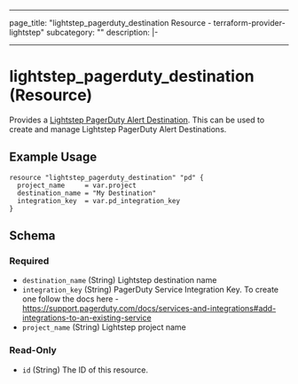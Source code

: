 <!---
This file contains the resource-level documentation and usage examples for the lightstep_pagerduty_destination resource.
The contents of this file will later be merged with the field-level documentation that is generated from
the `Description` attributes in the corresponding .go file to generate the corresponding .md file.
--->

---
page_title: "lightstep_pagerduty_destination Resource - terraform-provider-lightstep"
subcategory: ""
description: |-

---

# lightstep_pagerduty_destination (Resource)

Provides a [Lightstep PagerDuty Alert Destination](https://api-docs.lightstep.com/reference/postdestinationid). This can be used to create and manage Lightstep PagerDuty Alert Destinations.

## Example Usage

```hcl
resource "lightstep_pagerduty_destination" "pd" {
  project_name     = var.project
  destination_name = "My Destination"
  integration_key  = var.pd_integration_key
}
```

<!-- schema generated by tfplugindocs -->
## Schema

### Required

- `destination_name` (String) Lightstep destination name
- `integration_key` (String) PagerDuty Service Integration Key. To create one follow the docs here - https://support.pagerduty.com/docs/services-and-integrations#add-integrations-to-an-existing-service
- `project_name` (String) Lightstep project name

### Read-Only

- `id` (String) The ID of this resource.
